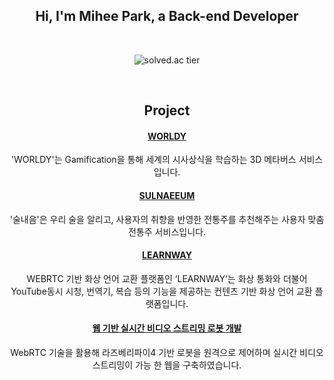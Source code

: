 <div align="center">

 
<!-- ![waving](https://capsule-render.vercel.app/api?type=waving&height=200&text=Hi,%20I'm%20MiHee!&color=gradient)-->


## Hi, I'm Mihee Park, a Back-end Developer
<br>

![solved.ac tier](http://mazassumnida.wtf/api/v2/generate_badge?boj=mihee78952)


<br>

## Project
#### [WORLDY](https://github.com/SSAFY507/Worldy)
'WORLDY'는 Gamification을 통해 세계의 시사상식을 학습하는 3D 메타버스 서비스입니다.
<br>

#### [SULNAEEUM](https://github.com/SSAFY707/SULNAEEUM)
'술내음'은 우리 술을 알리고, 사용자의 취향을 반영한 전통주를 추천해주는 사용자 맞춤 전통주 서비스입니다.
<br>

#### [LEARNWAY](https://github.com/PMH2906/LEARNWAY)
 WEBRTC 기반 화상 언어 교환 플랫폼인 ‘LEARNWAY’는 화상 통화와 더불어 YouTube동시 시청, 번역기, 복습 등의 기능을 제공하는 컨텐츠 기반 화상 언어 교환 플랫폼입니다.
 <br>

#### [웹 기반 실시간 비디오 스트리밍 로봇 개발](https://github.com/PMH2906/21-1_Capstone_deeply)
 WebRTC 기술을 활용해 라즈베리파이4 기반 로봇을 원격으로 제어하며 실시간 비디오 스트리밍이 가능 한 웹을 구축하였습니다.
<br>

</div>
<!--
**PMH2906/PMH2906** is a ✨ _special_ ✨ repository because its `README.md` (this file) appears on your GitHub profile.

Here are some ideas to get you started:

- 🔭 I’m currently working on ...
- 🌱 I’m currently learning ...
- 👯 I’m looking to collaborate on ...
- 🤔 I’m looking for help with ...
- 💬 Ask me about ...
- 📫 How to reach me: ...
- 😄 Pronouns: ...
- ⚡ Fun fact: ...
-->
